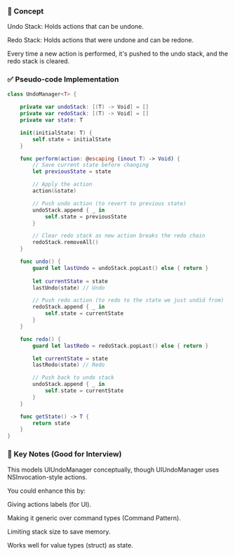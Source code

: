 ### 🔄 Concept
Undo Stack: Holds actions that can be undone.

Redo Stack: Holds actions that were undone and can be redone.

Every time a new action is performed, it's pushed to the undo stack, and the redo stack is cleared.

### ✅ Pseudo-code Implementation
```swift
class UndoManager<T> {
    
    private var undoStack: [(T) -> Void] = []
    private var redoStack: [(T) -> Void] = []
    private var state: T

    init(initialState: T) {
        self.state = initialState
    }

    func perform(action: @escaping (inout T) -> Void) {
        // Save current state before changing
        let previousState = state

        // Apply the action
        action(&state)

        // Push undo action (to revert to previous state)
        undoStack.append { _ in
            self.state = previousState
        }

        // Clear redo stack as new action breaks the redo chain
        redoStack.removeAll()
    }

    func undo() {
        guard let lastUndo = undoStack.popLast() else { return }
        
        let currentState = state
        lastUndo(state) // Undo

        // Push redo action (to redo to the state we just undid from)
        redoStack.append { _ in
            self.state = currentState
        }
    }

    func redo() {
        guard let lastRedo = redoStack.popLast() else { return }

        let currentState = state
        lastRedo(state) // Redo

        // Push back to undo stack
        undoStack.append { _ in
            self.state = currentState
        }
    }

    func getState() -> T {
        return state
    }
}
```

### 🧠 Key Notes (Good for Interview)
This models UIUndoManager conceptually, though UIUndoManager uses NSInvocation-style actions.

You could enhance this by:

Giving actions labels (for UI).

Making it generic over command types (Command Pattern).

Limiting stack size to save memory.

Works well for value types (struct) as state.

